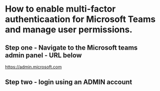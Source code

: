 # How to enable multi-factor authenticaation for Microsoft Teams and manage user permissions.


## Step one - Navigate to the Microsoft teams admin panel - URL below
https://admin.microsoft.com

## Step two - login using an ADMIN account

